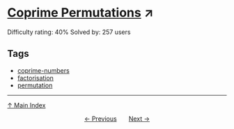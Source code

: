 # [Coprime Permutations](https://projecteuler.net/problem=886) ↗️

Difficulty rating: 40%
Solved by: 257 users
## Tags

- [coprime-numbers](../tags/coprime-numbers.md)
- [factorisation](../tags/factorisation.md)
- [permutation](../tags/permutation.md)



---

[↑ Main Index](../README.md)


<div align=center><a href='885.md'>← Previous</a> &nbsp;&nbsp; &nbsp;&nbsp;  <a href='887.md'>Next →</a></div>
